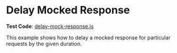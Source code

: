# Delay Mocked Response

**Test Code**: [delay-mock-response.js](delay-mocked-response.js)

This example shows how to delay a mocked response for particular requests by the given duration.
